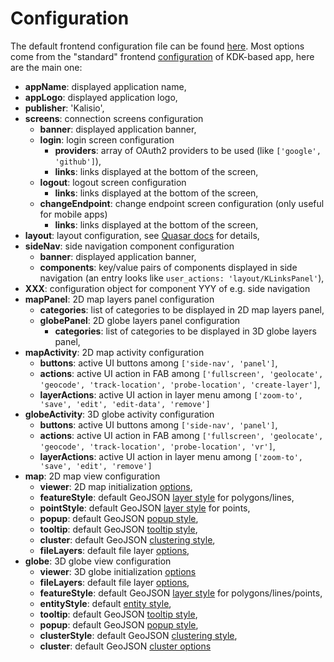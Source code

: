 # Configuration

The default frontend configuration file can be found [here](https://github.com/kalisio/kano/blob/master/config/default.js).
Most options come from the "standard" frontend [configuration](../../guides/basics/step-by-step.md#configuring-a-kapp) of KDK-based app, here are the main one:
* **appName**: displayed application name,
* **appLogo**: displayed application logo,
* **publisher**: 'Kalisio',
* **screens**: connection screens configuration
  * **banner**: displayed application banner,
  * **login**: login screen configuration
    * **providers**: array of OAuth2 providers to be used (like `['google', 'github']`),
    * **links**: links displayed at the bottom of the screen,
  * **logout**: logout screen configuration
    * **links**: links displayed at the bottom of the screen,
  * **changeEndpoint**: change endpoint screen configuration (only useful for mobile apps)
    * **links**: links displayed at the bottom of the screen,
* **layout**: layout configuration, see [Quasar docs](https://v0-14.quasar-framework.org/components/layout.html#Vue-Properties) for details,
* **sideNav**: side navigation component configuration
  * **banner**: displayed application banner,
  * **components**: key/value pairs of components displayed in side navigation (an entry looks like `user_actions: 'layout/KLinksPanel'`),
* **XXX**: configuration object for component YYY of e.g. side navigation
* **mapPanel**: 2D map layers panel configuration
    * **categories**: list of categories to be displayed in 2D map layers panel,
  * **globePanel**: 2D globe layers panel configuration
    * **categories**: list of categories to be displayed in 3D globe layers panel,
* **mapActivity**: 2D map activity configuration
  * **buttons**: active UI buttons among `['side-nav', 'panel']`,
  * **actions**: active UI action in FAB among `['fullscreen', 'geolocate', 'geocode', 'track-location', 'probe-location', 'create-layer']`,
  * **layerActions**: active UI action in layer menu among `['zoom-to', 'save', 'edit', 'edit-data', 'remove']`
* **globeActivity**: 3D globe activity configuration
  * **buttons**: active UI buttons among `['side-nav', 'panel']`,
  * **actions**: active UI action in FAB among `['fullscreen', 'geolocate', 'geocode', 'track-location', 'probe-location', 'vr']`,
  * **layerActions**: active UI action in layer menu among `['zoom-to', 'save', 'edit', 'remove']`
* **map**: 2D map view configuration
	* **viewer**: 2D map initialization [options](https://leafletjs.com/reference.html#map-option),
	* **featureStyle**: default GeoJSON [layer style](../kmap/mixins.md#map-style) for polygons/lines,
	* **pointStyle**: default GeoJSON [layer style](../kmap/mixins.md#map-style) for points,
	* **popup**: default GeoJSON [popup style](../kmap/mixins.md#map-popup),
	* **tooltip**: default GeoJSON [tooltip style](../kmap/mixins.md#map-tooltip),
	* **cluster**: default GeoJSON [clustering style](../kmap/mixins.md#map-style),
	* **fileLayers**: default file layer [options](../kmap/mixins.md#file-layer),
* **globe**: 3D globe view configuration
	* **viewer**: 3D globe initialization [options](https://cesiumjs.org/Cesium/Build/Documentation/Viewer.html#Viewer)
	* **fileLayers**: default file layer [options](../kmap/mixins.md#file-layer),
	* **featureStyle**: default GeoJSON [layer style](../kmap/mixins.md#globe-style) for polygons/lines/points,
	* **entityStyle**: default [entity style](../kmap/mixins.md#globe-style),
	* **tooltip**: default GeoJSON [tooltip style](../kmap/mixins.md#globe-tooltip),
	* **popup**: default GeoJSON [popup style](../kmap/mixins.md#globe-popup),
	* **clusterStyle**: default GeoJSON [clustering style](../kmap/mixins.md#globe-style),
	* **cluster**: default GeoJSON [cluster options](../kmap/mixins.md#globe-style)
